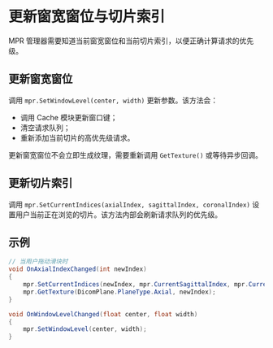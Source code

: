 # 更新窗宽窗位与切片索引 

MPR 管理器需要知道当前窗宽窗位和当前切片索引，以便正确计算请求的优先级。

## 更新窗宽窗位

调用 `mpr.SetWindowLevel(center, width)` 更新参数。该方法会：

* 调用 Cache 模块更新窗口键；
* 清空请求队列；
* 重新添加当前切片的高优先级请求。

更新窗宽窗位不会立即生成纹理，需要重新调用 `GetTexture()` 或等待异步回调。

## 更新切片索引

调用 `mpr.SetCurrentIndices(axialIndex, sagittalIndex, coronalIndex)` 设置用户当前正在浏览的切片。该方法内部会刷新请求队列的优先级。

## 示例

```csharp
// 当用户拖动滑块时
void OnAxialIndexChanged(int newIndex)
{
    mpr.SetCurrentIndices(newIndex, mpr.CurrentSagittalIndex, mpr.CurrentCoronalIndex);
    mpr.GetTexture(DicomPlane.PlaneType.Axial, newIndex);
}

void OnWindowLevelChanged(float center, float width)
{
    mpr.SetWindowLevel(center, width);
}
```